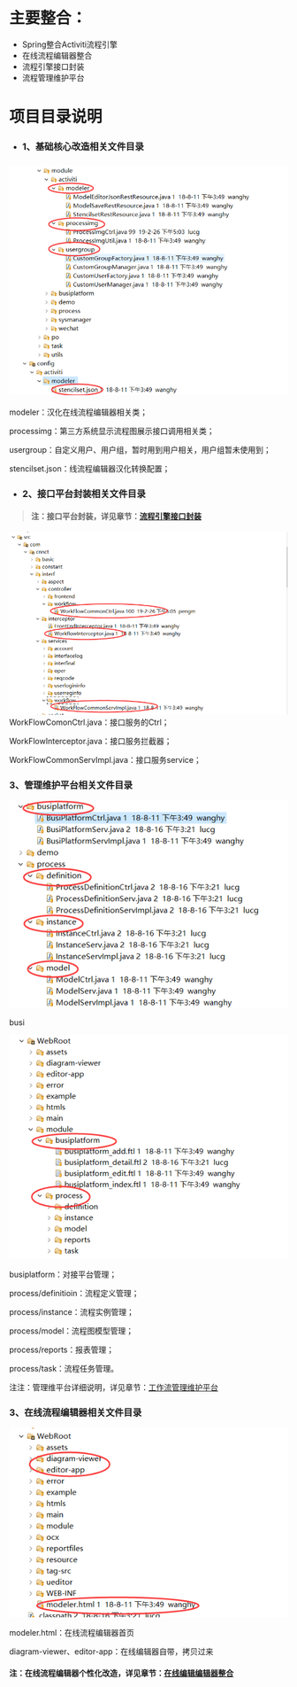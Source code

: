 # 主要整合：

* Spring整合Activiti流程引擎
* 在线流程编辑器整合
* 流程引擎接口封装
* 流程管理维护平台

# 项目目录说明

* ### 1、基础核心改造相关文件目录

### ![](/assets/activiti_dir_07.png)

modeler：汉化在线流程编辑器相关类；

processimg：第三方系统显示流程图展示接口调用相关类；

usergroup：自定义用户、用户组，暂时用到用户相关，用户组暂未使用到；

stencilset.json：线流程编辑器汉化转换配置；

* ### 2、接口平台封装相关文件目录

> #### 注：接口平台封装，详见章节：[流程引擎接口封装](/gong-zuo-liu-yun-ping-tai/zhu-yao-pei-zhi-shuo-ming/liu-cheng-yin-qing-jie-kou-feng-zhuang.md)

![](/assets/activiti_dir_01.png)WorkFlowComonCtrl.java：接口服务的Ctrl；

WorkFlowInterceptor.java：接口服务拦截器；

WorkFlowCommonServImpl.java：接口服务service；

### 3、管理维护平台相关文件目录

![](/assets/activiti_dir_02.png)

busi

![](/assets/activiti_dir_03.png)

busiplatform：对接平台管理；

process/definitioin：流程定义管理；

process/instance：流程实例管理；

process/model：流程图模型管理；

process/reports：报表管理；

process/task：流程任务管理。

注注：管理维平台详细说明，详见章节：[工作流管理维护平台](/gong-zuo-liu-yun-ping-tai/zhu-yao-pei-zhi-shuo-ming/liu-cheng-guan-li-wei-hu-ping-tai-3010-shi-3011.md)

### 3、在线流程编辑器相关文件目录

![](/assets/activiti_dir_08.png)

modeler.html：在线流程编辑器首页

diagram-viewer、editor-app：在线编辑器自带，拷贝过来

#### 注：在线流程编辑器个性化改造，详见章节：[在线编辑编辑器整合](/gong-zuo-liu-yun-ping-tai/zhu-yao-pei-zhi-shuo-ming/activitizai-xian-bian-ji-qi.md)



